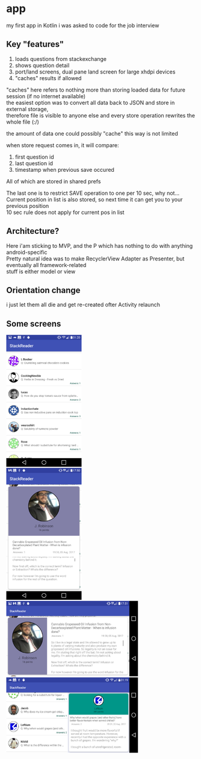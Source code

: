 # app
my first app in Kotlin i was asked to code for the job interview

## Key "features"
1. loads questions from stackexchange
2. shows question detail
3. port/land screens, dual pane land screen for large xhdpi devices
4. "caches" results if allowed

"caches" here refers to nothing more than storing loaded data for future session (if no internet available) <br/>
the easiest option was to convert all data back to JSON and store in external storage, <br/>
therefore file is visible to anyone else and every store operation rewrites the whole file (:/) <br/>

the amount of data one could possibly "cache" this way is not limited

when store request comes in, it will compare:
1. first question id
2. last question id
3. timestamp when previous save occured

All of which are stored in shared prefs

The last one is to restrict SAVE operation to one per 10 sec, why not... <br/>
Current position in list is also stored, so next time it can get you to your previous position <br/>
10 sec rule does not apply for current pos in list

## Architecture?
Here i'am sticking to MVP, and the P which has nothing to do with anything android-specific <br/>
Pretty natural idea was to make RecyclerView Adapter as Presenter, but eventually all framework-related <br/>
stuff is either model or view

## Orientation change
i just let them all die and get re-created ofter Activity relaunch

## Some screens

<div style="display: inline-block">
  <img src="/screenshots/screen1.png?raw=true" alt="alt text" width="200" height="350">
</div>

<div style="display: block">
  <img src="/screenshots/screen4.png?raw=true" alt="alt text" width="200" height="350">
</div>


<div style="display: inline-block; word-spacing: 10">
  <img src="/screenshots/screen3.png?raw=true" alt="alt text" width="350" height="200">
</div>
<div style="margin-left:10"></div>

<div style="display: block;">
  <img src="/screenshots/screen2.png?raw=true" alt="alt text" width="350" height="200">
</div>

